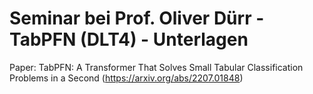 # Seminar bei Prof. Oliver Dürr - TabPFN (DLT4) - Unterlagen


Paper: TabPFN: A Transformer That Solves Small Tabular Classification Problems in a Second (https://arxiv.org/abs/2207.01848)